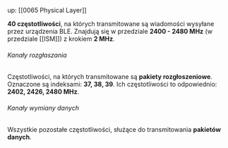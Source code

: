 up: [[0065 Physical Layer]]

**40 częstotliwości**, na których transmitowane są wiadomości wysyłane przez urządzenia BLE.
Znajdują się w przedziale **2400 - 2480 MHz** (w przedziale [[ISM]]) z krokiem **2 MHz**.

###### Kanały rozgłaszania
Częstotliwości, na których transmitowane są **pakiety rozgłoszeniowe**. 
Oznaczone są indeksami: **37, 38, 39**.
Ich częstotliwości to odpowiednio: **2402, 2426, 2480 MHz**.

###### Kanały wymiany danych
Wszystkie pozostałe częstotliwości, służące do transmitowania **pakietów danych**.

